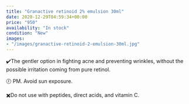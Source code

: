 ```yaml
---
title: "Granactive retinoid 2% emulsion 30ml"
date: 2020-12-29T04:59:34+00:00
price: "950"
availability: "In stock"
condition: "New"
images:
- "/images/granactive-retinoid-2-emulsion-30ml.jpg"
---
```


✔️The gentler option in fighting acne and preventing wrinkles, without the possible irritation coming from pure retinol.

🕖 PM. Avoid sun exposure.

✖️Do not use with peptides, direct acids, and vitamin C.
